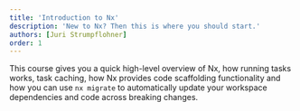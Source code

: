 ```yaml
---
title: 'Introduction to Nx'
description: 'New to Nx? Then this is where you should start.'
authors: [Juri Strumpflohner]
order: 1
---
```


This course gives you a quick high-level overview of Nx, how running tasks works, task caching, how Nx provides code scaffolding functionality and how you can use `nx migrate` to automatically update your workspace dependencies and code across breaking changes.
